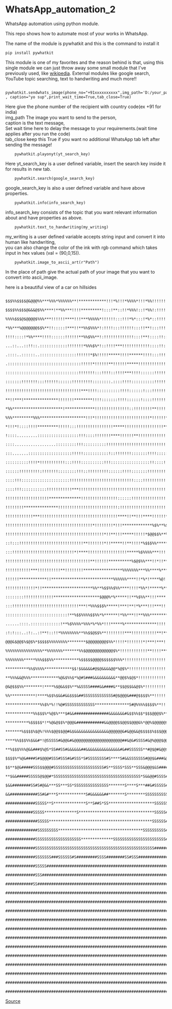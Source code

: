 # WhatsApp_automation_2
WhatsApp automation using python module.

This repo shows how to automate most of your works in WhatsApp.

The name of the module is pywhatkit and this is the command to install it 

    pip install pywhatkit
    
This module is one of my favorites and the reason behind is that,
using this single module we can just throw away some small module that I've previously used, like [wikipedia](https://github.com/BhargavKadali39/Wikipedia-in-pyton).
External modules like google search, YouTube topic searching, text to handwriting and much more!!

        pywhatkit.sendwhats_image(phone_no="+91xxxxxxxxxx",img_path='D:/your_path' , caption="yo sup",print_wait_time=True,tab_close=True)
        
Here give the phone number of the recipient with country code(ex +91 for india)  
img_path The image you want to send to the person,  
caption is the text message,  
Set wait time here to delay the message to your requirements.(wait time applies after you run the code)  
tab_close keep this True if you want no additional WhatsApp tab left after sending the message!  

        pywhatkit.playonyt(yt_search_key)
        
Here yt_search_key is a user defined variable, insert the search key inside it for results in new tab.

        pywhatkit.search(google_search_key)
        
google_search_key is also a user defined variable and have above properties.

        pywhatkit.info(info_search_key)
        

info_search_key consists of the topic that you want relevant information about and have properties as above.

        pywhatkit.text_to_handwriting(my_writing)

my_writing is a user defined variable accepts string input and convert it into human like handwriting,  
you can also change the color of the ink with rgb command which takes input in hex values (val = (90,0,15)).

        pywhatkit.image_to_ascii_art(r"Path")
        
In the place of path give the actual path of your image that you want to convert into ascii_image.

here is a beautiful view of a car on hillsides

        $$$%%$$$$@&@@@%%***%%%*%%%%%%**!************!!!*%!!!*%%%%*!!!*%%!!!!!!!!!!!!!!!!
        $$$$%%$$$@&&&@$%%****!**%%***!!!!*********!:::!**::!!*%%%!::!*%%!:!!!!!!!!!!!!!!
        %%%%$$$@$@@@@$%%%***!!!!!!****!!!***%%%%%*!!!!!!:::!!!*%*:::!*%*::!!!!!!!!!!!!!:
        *%%***%@@@@@@@$$%**!!:::::!***!!**%%$%%%*!:!!!!:::!!!!!!:::!!**!:::!!!!!!!!!!:::
        !!!!::::!*%%****!!!!::::::!!!!!!**%%$%%**!:!!!!!!!!!!!!!:::!**!::::!!::!!!!!!!!!
        ...::...::!!::.::::::::::::!!!!!!!*%%%$%*!::!!!!***!!!!!!!!!!!!::::!!:!!!!!!!!!!
        .::::..::::::..::::::::::::::::!!!!!!*$%!!!!!*****!!!!******!!!!:::!!!!!!!!!!!!!
        .::::::::::::::::::::::::::::::::!!!!!*!!!!!!**!!!!!!*****!!!!!!!!!!!!!!!!!!!!!!
        ::::::::::::::::::::::::::::::::!!!!!!!:::!!!!::!!!!***!!!!::::::!!!!!!!!!!!!!!!
        :::::::!!!!!!!:::!!!!!!::::::!!!!!!!!!::::::::.::::!!!!::::::::::!!!!!!!!!!!!!!!
        !!!!!!!!!!!!!!!!!!!!!!!!!!!!!!!!!***!!!!::::::::::!!!!::::::!:::!!!!!!!!!*!!!!!*
        **!!***!***************!!!!!!!********!!!!:::::::!!!!::::::!::::!!!!!!!!**!!!!!!
        *%%**********************!*************!!!!!!!!!!!!!!!::!!!!!!!!**!!!!!***!!!!!!
        %%%*********%%%********************!!!*!!!!!!!!!!!!!!!!!!!!!!!!*!!!!!!***!!!!!!!
        *!!!*!::::!!!!*********!!!!!:::!!!!!!!!!!!!!!!!*****!!!!!!!!!!!!!!!!!****!!!!!!!
        !::::.........::::::::::::::::::!!!::::!!!!!!!****!!!!!!**!!!!!!!!!!!!!!!!!!!!!!
        ::::..................:::::::::!!!::::::::::!!!!!!!!!!!!!!!!!!!!!!!!!!!!!!!!!!!!
        :::.......:::::::::::::::::::!!!!!:::::::::::!::!!!!!!!:::::::!!!!:::::!!!!!!!!!
        ::::::::::!!!!*!!!!!!!!!!!:::!!!!::::::::::!!!:::::::::::::::::!!::::!!!!!!!!!!!
        ::::::!!!!!!!!!:!!!!!!!::::::::!!!::!!!!!!!!!::::::!!!!:::::::!!!!!!!!!!!!!!!!!!
        ::::!!!:::::::::::::::::::::!!!!!!!!!!!!!!!!!!!!!!!!!!!!::::!!!!!!!!!!!!!!!!!!!!
        ::::!!!:::::::::::!!!!!!!!!!!***!!!!!!!!!!!!!!!!!!!!!!!!!!!!!!!!!!!!!!!!!!!!!!**
        !!!!!!!!!!!!!!!!!!!**************!!!!!!!!!!!!!!!!::::::!!!!!!!!!!!!!!!!!!!!!*%$$
        !!!!!!!!***************!!!!!!!!!!!!!!!!!!!!!!!!!!:!!!!!!!!!!!!!!!!!!!!!***%$%%%%
        !!!!!!!!!!!!***!!!!!!!!!!!!!!!!!!!!!!!!!!!!!!!!!!****!!**!!!****!!!!!!*$$%*%****
        !!!!!!!!!!!!!!!!!!!!!!!!!!!!!!!!!!!!!!*!!!!!!!!*!!!*************%$%**%$%*%**%***
        !!!!!!!!!!!!!!!!!!!!!!!!!!!!!!!!!!!!!!!!!!!*!!**!!!*****!!!!!*$@@$$%**%%%**!****
        ::!:::!!!!!!!!!!!!!!!!!!!!!!!!!!!!**!!!!!!!*!!*****!!**!!!!*%$$$%%*******%***!!!
        :::!!!!!!!!!!!!!!!!!!!!!!!!!!!*!****!!!!!!!!!!!!!!!!!*****%$%%%%***!!!!**%*!*!!*
        !!!!!!!!!!!!!!!!!!!!!!!!!!!!!!!!!!!!!**!!!!!!**********%$@$%%***!!*!!***********
        !!!!!!!!!!!***!!!!!!!!!!**!!!!!!!!*****************%%%%%%%***%%****%***%******%%
        !!!!!!************!!***************************%%%%%%****!!*%*!****%@!!*%***%**%
        !!!!!!!!!!!!!*!!**********************%%**%$$%%$%%****!!!!*%%*!*****%*****!!**%%
        ::::::::!!!!!!!!!!!!!********************$@@@%*%*****!!**%$%%**!!!****!!!:!!**%%
        :::!!!!!!!!!!!!!!!!!!!!!!!!!!!!!***!*%%%$$$%*****!***!**!*%***!!!***!!!!********
        :::::::::::::::::::::::::::!**%$$%%%%$$%%*%******!*%%***!!**%%%**************!!!
        ......::::.:::::::::::::!**%$%%%%*%%%*%*%%*!!!*****%**************!!!!!!!!!!!!!!
        :!:!:::..:!:..:!**!::!!*%%%%%%%%**%%$$@$$%**!!!!!!!!***!!!!!!!!!!!**!****!!!!!!!
        @@@&$@@$%$@$%*$$$$$%%%%%%%%********$@@@@@@@@$%%*!!!!*!!!!!!!*!***!***!!**!*****!
        %%%%%%%%%%%%%%%%**%%%%%%%*******%%$@@@@@@@@@@@@$%*!!!!!!!!!!!!**!!!!************
        %%%%%%%%*****%%%$$$%%***********%$$$$$@@@@$$$$$$%%%*!!!!!!!!!!!!!!!!!!!!!!!!!***
        **********%%$%%%%************$$!$&&&&&#@$@&&&&@@*%@$%*!!!!!!!!!!!!!!!!!*!!*!**!!
        **%%%&&@%%%************%@&$%%$*%@#S###&&&&&&&&&&**@@$%$@$*!!!!!!!!!!!!!!!*!*****
        @&@$$$%%********!****%$@&&$$%**%&SSSS####&&####&**$$@$$&&@$%*!!!!!!!!!!!!!!!!***
        %%***********!****%$$%$&&#&&$$$&##SSSSSSSSSSSSS#@$@@@&###@$$$$%**!!!!!!!!!!!!!!!
        ***************%%$%*%!!%@#SSSSSSSSSSSSS***************S#@%%%%$$$$%**!!!!!!!!!!!!
        ************%%$$$%*%@$%***$#&&###############&&&&&&&#&$$%%$$*$$$@@@$%**!!!!!!!!*
        **********%$$$$$*!*%@&@$$%*@@@&############&&@@@@$$@@$$@@@&%*@@%$@@@@@$%****!!!!
        *******%$$$$%$@%!%%%$@@$$@@#&$&&&&&&&&&&&&&&&@@@@@@&#&@@&&@$$$$$%$$$@@@@@$*****!
        ****%%$$$%%$&&#*!@SSSSS#&@@&#&@@@@@@@@@@@@@@@@@@@@@##&@&#SSSS#&@%@@@$@@@@@@$%***
        **%$$$%%%@&&###$%@S*SS##SS#&&&&&&##&&&&&&&&&&&&&&&#&##SSSSSS**#@$@#&@@$@@@@@@@$%
        $$$$%*%@&####S#$@@@#SSS#SSS#&#SSS*S#SSSSSSSS#S****S#&&SSSSSSS#@@$&###&@@$@@@@@@@
        $$**$@&#####SSS$$@@@#SSSSSSSSSSSSSSSSSSSSSS#S**SSSS*SSS**SSS&@@@$&S####&&@$@@@@@
        **$&&#####SSSSS@$@@#*SSSSSSSSSSSSSSSSSSSSSSSSSSSSSSSSSSSSSS*S&&@@#SSSS####&$$@@@
        $&&########SS#S#@&&***SS***SS*SSSSSSSSSSSSSSS*******S****S***##&#SSSSS#####&@$$@
        &&############SS#&#***S************S#&&&&&&##*******S********SSSSSSSSSS######&@$
        #############SSSSS**S**************S**S##S*SS********************SSSSSS#######&&
        ############SSSSS**************S*********************************SSSSS#########&
        ##############SSSSS*********************************************SSSSSS##########
        ##############SSSSSSSSS*************************************SSSSSSSSSS##########
        #############SSSSSSSSSSSSSSSSSSSS**************SSSSSSSSSSSSSSSSSSSSSSS##########
        #############SSSSSSSSSSSSSSSSSSSSSSSSSSSSSSSSSSSSSSSSSSSSSSSSSSSS###############
        #############SSSSSSS###SSSSSS#S#########SSSS########SS#SSS######################
        #############SSSSS##############################################################
        #############SSS################################################################
        ############SS##################################################################
        ################################################################################
        ################################################################################
        ################################################################################
        ################################################################################
        ################################################################################
        ################################################################################
        ################################################################################
        ################################################################################
        ################################################################################
        ################################################################################
        ################################################################################
        ################################################################################
        

[Source](https://pypi.org/project/pywhatkit/)
